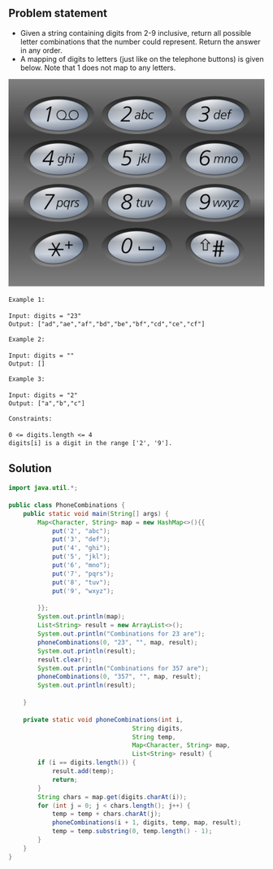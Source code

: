 ## Problem statement
- Given a string containing digits from 2-9 inclusive, return all possible letter combinations that the number could represent. Return the answer in any order.
- A mapping of digits to letters (just like on the telephone buttons) is given below. Note that 1 does not map to any letters.

![Telephone Keypad](./telephone_keypad.png)

```
Example 1:

Input: digits = "23"
Output: ["ad","ae","af","bd","be","bf","cd","ce","cf"]
```
```
Example 2:

Input: digits = ""
Output: []
```
```
Example 3:

Input: digits = "2"
Output: ["a","b","c"]
```
```
Constraints:

0 <= digits.length <= 4
digits[i] is a digit in the range ['2', '9'].
```

## Solution
```java
import java.util.*;

public class PhoneCombinations {
    public static void main(String[] args) {
        Map<Character, String> map = new HashMap<>(){{
            put('2', "abc");
            put('3', "def");
            put('4', "ghi");
            put('5', "jkl");
            put('6', "mno");
            put('7', "pqrs");
            put('8', "tuv");
            put('9', "wxyz");

        }};
        System.out.println(map);
        List<String> result = new ArrayList<>();
        System.out.println("Combinations for 23 are");
        phoneCombinations(0, "23", "", map, result);
        System.out.println(result);
        result.clear();
        System.out.println("Combinations for 357 are");
        phoneCombinations(0, "357", "", map, result);
        System.out.println(result);

    }

    private static void phoneCombinations(int i, 
                                  String digits, 
                                  String temp, 
                                  Map<Character, String> map, 
                                  List<String> result) {
        if (i == digits.length()) {
            result.add(temp);
            return;
        }
        String chars = map.get(digits.charAt(i));
        for (int j = 0; j < chars.length(); j++) {
            temp = temp + chars.charAt(j);
            phoneCombinations(i + 1, digits, temp, map, result);
            temp = temp.substring(0, temp.length() - 1);
        }
    }
}

```